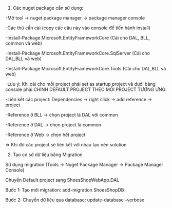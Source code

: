 1) Các nuget package cần sử dụng:

  -Mở tool -> nuget package manager -> package manager console

  -Các thứ cần cài (copy các câu này vào console đế tiến hành install)

  -Install-Package Microsoft.EntityFrameworkCore (Cài cho DAL, BLL, common và web)

  -Install-Package Microsoft.EntityFrameworkCore.SqlServer (Cài cho DAL,BLL và web)

  -Install-Package Microsoft.EntityFrameworkCore.Tools (Cài cho DAL,BLL và web)

  -Lưu ý: Khi cài cho mỗi project phải set as startup project và dưới bảng console phải CHỈNH DEFAULT PROJECT THEO MỖI PROJECT TƯƠNG ỨNG.

  -Liên kết các project: Dependencies -> right click -> add reference -> project

  -Reference ở BLL -> chọn project là DAL với common

  -Reference ở DAL -> chọn project là common

  -Reference ở Web -> chọn hết project

  => Khi đó các project sẽ liên kết với nhau tạo nên solution



2) Tạo cơ sở dữ liệu bằng Migration

  Sử dụng migration (Tools -> Nuget Package Manager -> Package Manager Console)
  
  Chuyển Default project sang ShoesShopWebApp.DAL
  
  Bước 1: Tạo mới migration: add-migration ShoesShopDB
  
  Bước 2: Chuyển dữ liệu qua database: update-database –verbose
